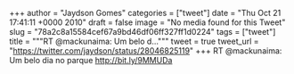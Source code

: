 
+++
author = "Jaydson Gomes"
categories = ["tweet"]
date = "Thu Oct 21 17:41:11 +0000 2010"
draft = false
image = "No media found for this Tweet"
slug = "78a2c8a15584cef67a9bd46df06ff327ff1d0224"
tags = ["tweet"]
title = """RT @mackunaima: Um belo d..."""
tweet = true
tweet_url = "https://twitter.com/jaydson/status/28046825119"
+++
RT @mackunaima: Um belo dia no parque http://bit.ly/9MMUDa
